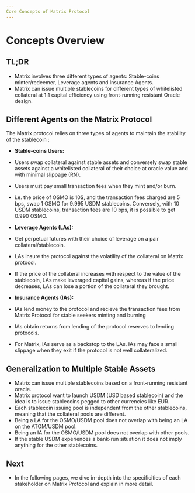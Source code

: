 ```yaml
---
Core Concepts of Matrix Protocol
---
```


# Concepts Overview

## TL;DR

- Matrix involves three different types of agents: Stable-coins minter/redeemer, Leverage agents and Insurance Agents.
- Matrix can issue multiple stablecoins for different types of whitelisted collateral at 1:1 capital efficiency using front-running resistant Oracle design.

## Different Agents on the Matrix Protocol

The Matrix protocol relies on three types of agents to maintain the stability of the stablecoin :

- **Stable-coins Users:** 
-   Users swap collateral against stable assets and conversely swap stable assets against a whitelisted collateral of their choice at oracle value and with minimal slippage (RN). 
-   Users must pay small transaction fees when they mint and/or burn. 
-   i.e. the price of OSMO is 10$, and the transaction fees charged are 5 bps, swap 1 OSMO for 9.995 USDM stablecoins. Conversely, with 10 USDM stablecoins, transaction fees are 10 bps, it is possible to get 0.990 OSMO.

- **Leverage Agents (LAs):** 
- Get perpetual futures with their choice of leverage on a pair collateral/stablecoin. 
- LAs insure the protocol against the volatility of the collateral on Matrix protocol. 
- If the price of the collateral increases with respect to the value of the stablecoin, LAs make leveraged capital gains, whereas if the price decreases, LAs can lose a portion of the collateral they brought.

- **Insurance Agents (IAs):** 
- IAs lend money to the protocol and recieve the transaction fees from Matrix Protocol for stable seekers minting and burning
- IAs obtain returns from lending of the protocol reserves to lending protocols. 
- For Matrix, IAs serve as a backstop to the LAs. IAs may face a small slippage when they exit if the protocol is not well collateralized.

## Generalization to Multiple Stable Assets

- Matrix can issue multiple stablecoins based on a front-running resistant oracle. 
- Matrix protocol want to launch USDM (USD based stablecoin) and the idea is to issue stablecoins pegged to other currencies like EUR.
- Each stablecoin issuing pool is independent from the other stablecoins, meaning that the collateral pools are different. 
- Being a LA for the OSMO/USDM pool does not overlap with being an LA on the ATOM/USDM pool. 
- Being an IA for the OSMO/USDM pool does not overlap with other pools. 
- If the stable USDM experiences a bank-run situation it does not imply anything for the other stablecoins.

## Next 

- In the following pages, we dive in-depth into the specificities of each stakeholder on Matrix Protocol and explain in more detail.



